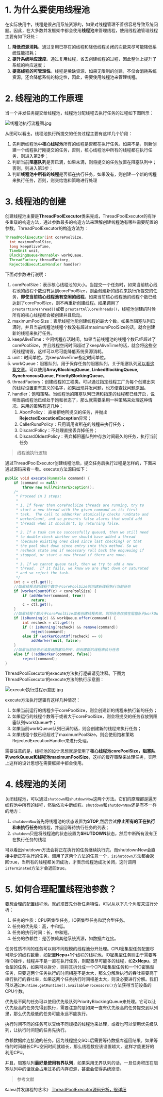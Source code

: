 
# 1. 为什么要使用线程池 #
 在实际使用中，线程是很占用系统资源的，如果对线程管理不善很容易导致系统问题。因此，在大多数并发框架中都会使用**线程池**来管理线程，使用线程池管理线程主要有如下好处：

1. **降低资源消耗**。通过复用已存在的线程和降低线程关闭的次数来尽可能降低系统性能损耗；
2. **提升系统响应速度**。通过复用线程，省去创建线程的过程，因此整体上提升了系统的响应速度；
3. **提高线程的可管理性**。线程是稀缺资源，如果无限制的创建，不仅会消耗系统资源，还会降低系统的稳定性，因此，需要使用线程池来管理线程。

# 2. 线程池的工作原理 #

当一个并发任务提交给线程池，线程池分配线程去执行任务的过程如下图所示：


![线程池执行流程图.jpg](https://upload-images.jianshu.io/upload_images/2615789-2d3eb90c8e2cf51f.jpg?imageMogr2/auto-orient/strip%7CimageView2/2/w/1240)



从图可以看出，线程池执行所提交的任务过程主要有这样几个阶段：

1. 先判断线程池中**核心线程池**所有的线程是否都在执行任务。如果不是，则新创建一个线程执行刚提交的任务，否则，核心线程池中所有的线程都在执行任务，则进入第2步；
2. 判断当前**阻塞队列**是否已满，如果未满，则将提交的任务放置在阻塞队列中；否则，则进入第3步；
3. 判断**线程池中所有的线程**是否都在执行任务，如果没有，则创建一个新的线程来执行任务，否则，则交给饱和策略进行处理

# 3. 线程池的创建 #

创建线程池主要是**ThreadPoolExecutor**类来完成，ThreadPoolExecutor的有许多重载的构造方法，通过参数最多的构造方法来理解创建线程池有哪些需要配置的参数。ThreadPoolExecutor的构造方法为：
```java
ThreadPoolExecutor(int corePoolSize,
  int maximumPoolSize,
  long keepAliveTime,
  TimeUnit unit,
  BlockingQueue<Runnable> workQueue,
  ThreadFactory threadFactory,
  RejectedExecutionHandler handler)
```
下面对参数进行说明：

1. corePoolSize：表示核心线程池的大小。当提交一个任务时，如果当前核心线程池的线程个数没有达到corePoolSize，则会创建新的线程来执行所提交的任务，**即使当前核心线程池有空闲的线程**。如果当前核心线程池的线程个数已经达到了corePoolSize，则不再重新创建线程。如果调用了`prestartCoreThread()`或者 `prestartAllCoreThreads()`，线程池创建的时候所有的核心线程都会被创建并且启动。
2. maximumPoolSize：表示线程池能创建线程的最大个数。如果当阻塞队列已满时，并且当前线程池线程个数没有超过maximumPoolSize的话，就会创建新的线程来执行任务。
3. keepAliveTime：空闲线程存活时间。如果当前线程池的线程个数已经超过了corePoolSize，并且线程空闲时间超过了keepAliveTime的话，就会将这些空闲线程销毁，这样可以尽可能降低系统资源消耗。
4. unit：时间单位。为keepAliveTime指定时间单位。
5. workQueue：阻塞队列。用于保存任务的阻塞队列，关于阻塞队列[可以看这篇文章](https://juejin.im/post/5aeebd02518825672f19c546)。可以使用**ArrayBlockingQueue, LinkedBlockingQueue, SynchronousQueue, PriorityBlockingQueue**。
6. threadFactory：创建线程的工程类。可以通过指定线程工厂为每个创建出来的线程设置更有意义的名字，如果出现并发问题，也方便查找问题原因。
7. handler：饱和策略。当线程池的阻塞队列已满和指定的线程都已经开启，说明当前线程池已经处于饱和状态了，那么就需要采用一种策略来处理这种情况。采用的策略有这几种：
	1. AbortPolicy： 直接拒绝所提交的任务，并抛出**RejectedExecutionException**异常；
	2. CallerRunsPolicy：只用调用者所在的线程来执行任务；
	3. DiscardPolicy：不处理直接丢弃掉任务；
	4. DiscardOldestPolicy：丢弃掉阻塞队列中存放时间最久的任务，执行当前任务

> 线程池执行逻辑

通过ThreadPoolExecutor创建线程池后，提交任务后执行过程是怎样的，下面来通过源码来看一看。execute方法源码如下：

```java
public void execute(Runnable command) {
	if (command == null)
		throw new NullPointerException();
	/*
	 * Proceed in 3 steps:
	 *
	 * 1. If fewer than corePoolSize threads are running, try to
	 * start a new thread with the given command as its first
	 * task.  The call to addWorker atomically checks runState and
	 * workerCount, and so prevents false alarms that would add
	 * threads when it shouldn't, by returning false.
	 *
	 * 2. If a task can be successfully queued, then we still need
	 * to double-check whether we should have added a thread
	 * (because existing ones died since last checking) or that
	 * the pool shut down since entry into this method. So we
	 * recheck state and if necessary roll back the enqueuing if
	 * stopped, or start a new thread if there are none.
	 *
	 * 3. If we cannot queue task, then we try to add a new
	 * thread.  If it fails, we know we are shut down or saturated
	 * and so reject the task.
	 */
	int c = ctl.get();
	//如果线程池的线程个数少于corePoolSize则创建新线程执行当前任务
	if (workerCountOf(c) < corePoolSize) {
		if (addWorker(command, true))
			return;
		c = ctl.get();
	}
	//如果线程个数大于corePoolSize或者创建线程失败，则将任务存放在阻塞队列workQueue中
	if (isRunning(c) && workQueue.offer(command)) {
		int recheck = ctl.get();
		if (! isRunning(recheck) && remove(command))
			reject(command);
		else if (workerCountOf(recheck) == 0)
			addWorker(null, false);
	}
	//如果当前任务无法放进阻塞队列中，则创建新的线程来执行任务
	else if (!addWorker(command, false))
		reject(command);
}
```
ThreadPoolExecutor的execute方法执行逻辑请见注释。下图为ThreadPoolExecutor的execute方法的执行示意图：

![execute执行过程示意图.jpg](https://upload-images.jianshu.io/upload_images/2615789-1c5c07e48180130a.jpg?imageMogr2/auto-orient/strip%7CimageView2/2/w/1240)


execute方法执行逻辑有这样几种情况：

1. 如果当前运行的线程少于corePoolSize，则会创建新的线程来执行新的任务；
2. 如果运行的线程个数等于或者大于corePoolSize，则会将提交的任务存放到阻塞队列workQueue中；
3. 如果当前workQueue队列已满的话，则会创建新的线程来执行任务；
4. 如果线程个数已经超过了maximumPoolSize，则会使用饱和策略RejectedExecutionHandler来进行处理。

需要注意的是，线程池的设计思想就是使用了**核心线程池corePoolSize，阻塞队列workQueue和线程池maximumPoolSize**，这样的缓存策略来处理任务，实际上这样的设计思想在需要框架中都会使用。

# 4. 线程池的关闭 #

关闭线程池，可以通过`shutdown`和`shutdownNow`这两个方法。它们的原理都是遍历线程池中所有的线程，然后依次中断线程。`shutdown`和`shutdownNow`还是有不一样的地方：

1. `shutdownNow`首先将线程池的状态设置为**STOP**,然后尝试**停止所有的正在执行和未执行任务**的线程，并返回等待执行任务的列表；
2. `shutdown`只是将线程池的状态设置为**SHUTDOWN**状态，然后中断所有没有正在执行任务的线程

可以看出shutdown方法会将正在执行的任务继续执行完，而shutdownNow会直接中断正在执行的任务。调用了这两个方法的任意一个，`isShutdown`方法都会返回true，当所有的线程都关闭成功，才表示线程池成功关闭，这时调用`isTerminated`方法才会返回true。

# 5. 如何合理配置线程池参数？ #

要想合理的配置线程池，就必须首先分析任务特性，可以从以下几个角度来进行分析：

1. 任务的性质：CPU密集型任务，IO密集型任务和混合型任务。
2. 任务的优先级：高，中和低。
3. 任务的执行时间：长，中和短。
4. 任务的依赖性：是否依赖其他系统资源，如数据库连接。

任务性质不同的任务可以用不同规模的线程池分开处理。CPU密集型任务配置尽可能少的线程数量，如配置**Ncpu+1**个线程的线程池。IO密集型任务则由于需要等待IO操作，线程并不是一直在执行任务，则配置尽可能多的线程，如**2xNcpu**。混合型的任务，如果可以拆分，则将其拆分成一个CPU密集型任务和一个IO密集型任务，只要这两个任务执行的时间相差不是太大，那么分解后执行的吞吐率要高于串行执行的吞吐率，如果这两个任务执行时间相差太大，则没必要进行分解。我们可以通过`Runtime.getRuntime().availableProcessors()`方法获得当前设备的CPU个数。

优先级不同的任务可以使用优先级队列PriorityBlockingQueue来处理。它可以让优先级高的任务先得到执行，需要注意的是如果一直有优先级高的任务提交到队列里，那么优先级低的任务可能永远不能执行。

执行时间不同的任务可以交给不同规模的线程池来处理，或者也可以使用优先级队列，让执行时间短的任务先执行。

依赖数据库连接池的任务，因为线程提交SQL后需要等待数据库返回结果，如果等待的时间越长CPU空闲时间就越长，那么线程数应该设置越大，这样才能更好的利用CPU。

并且，阻塞队列**最好是使用有界队列**，如果采用无界队列的话，一旦任务积压在阻塞队列中的话就会占用过多的内存资源，甚至会使得系统崩溃。


> 参考文献

《Java并发编程的艺术》
[ThreadPoolExecutor源码分析，很详细](http://www.ideabuffer.cn/2017/04/04/%E6%B7%B1%E5%85%A5%E7%90%86%E8%A7%A3Java%E7%BA%BF%E7%A8%8B%E6%B1%A0%EF%BC%9AThreadPoolExecutor/#addWorker%E6%96%B9%E6%B3%95)